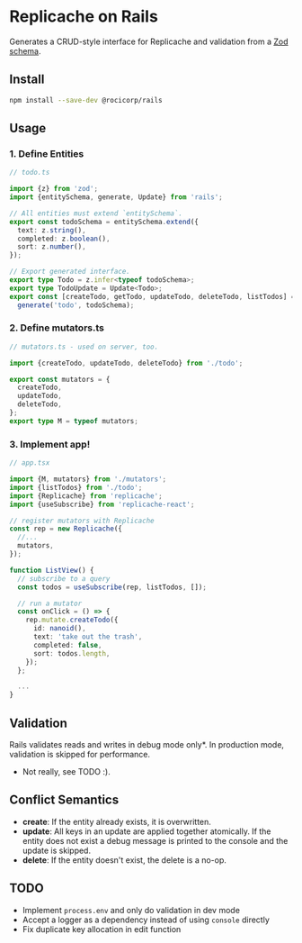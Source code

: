# Replicache on Rails

Generates a CRUD-style interface for Replicache and validation from a [Zod schema](https://github.com/colinhacks/zod).

## Install

```bash
npm install --save-dev @rocicorp/rails
```

## Usage

### 1. Define Entities

```ts
// todo.ts

import {z} from 'zod';
import {entitySchema, generate, Update} from 'rails';

// All entities must extend `entitySchema`.
export const todoSchema = entitySchema.extend({
  text: z.string(),
  completed: z.boolean(),
  sort: z.number(),
});

// Export generated interface.
export type Todo = z.infer<typeof todoSchema>;
export type TodoUpdate = Update<Todo>;
export const [createTodo, getTodo, updateTodo, deleteTodo, listTodos] =
  generate('todo', todoSchema);
```

### 2. Define mutators.ts

```ts
// mutators.ts - used on server, too.

import {createTodo, updateTodo, deleteTodo} from './todo';

export const mutators = {
  createTodo,
  updateTodo,
  deleteTodo,
};
export type M = typeof mutators;
```

### 3. Implement app!

```ts
// app.tsx

import {M, mutators} from './mutators';
import {listTodos} from './todo';
import {Replicache} from 'replicache';
import {useSubscribe} from 'replicache-react';

// register mutators with Replicache
const rep = new Replicache({
  //...
  mutators,
});

function ListView() {
  // subscribe to a query
  const todos = useSubscribe(rep, listTodos, []);

  // run a mutator
  const onClick = () => {
    rep.mutate.createTodo({
      id: nanoid(),
      text: 'take out the trash',
      completed: false,
      sort: todos.length,
    });
  };

  ...
}
```

## Validation

Rails validates reads and writes in debug mode only\*. In production mode, validation is skipped for performance.

- Not really, see TODO :).

## Conflict Semantics

- **create**: If the entity already exists, it is overwritten.
- **update**: All keys in an update are applied together atomically. If the entity does not exist a debug message is printed to the console and the update is skipped.
- **delete**: If the entity doesn't exist, the delete is a no-op.

## TODO

- Implement `process.env` and only do validation in dev mode
- Accept a logger as a dependency instead of using `console` directly
- Fix duplicate key allocation in edit function
